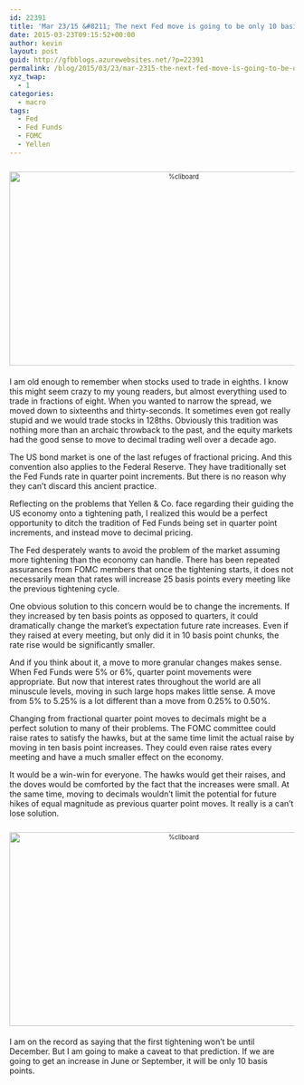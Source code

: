 ```yaml
---
id: 22391
title: 'Mar 23/15 &#8211; The next Fed move is going to be only 10 basis points'
date: 2015-03-23T09:15:52+00:00
author: kevin
layout: post
guid: http://gfbblogs.azurewebsites.net/?p=22391
permalink: /blog/2015/03/23/mar-2315-the-next-fed-move-is-going-to-be-only-10-basis-points/
xyz_twap:
  - 1
categories:
  - macro
tags:
  - Fed
  - Fed Funds
  - FOMC
  - Yellen
---
```

<div style="width: image width px; font-size: 80%; text-align: center;">
  <a href="http://themacrotourist.com/pictures/Azure/Pulp25bps.png"><img class="size-full wp-image-14271" style="padding-top: 1.0em;padding-bottom: 0.5em;" alt="%cliboard" src="http://themacrotourist.com/pictures/Azure/Pulp25bps.png" width="600" height="342" /></a>
</div>

I am old enough to remember when stocks used to trade in eighths. I know this might seem crazy to my young readers, but almost everything used to trade in fractions of eight. When you wanted to narrow the spread, we moved down to sixteenths and thirty-seconds. It sometimes even got really stupid and we would trade stocks in 128ths. Obviously this tradition was nothing more than an archaic throwback to the past, and the equity markets had the good sense to move to decimal trading well over a decade ago. 

The US bond market is one of the last refuges of fractional pricing. And this convention also applies to the Federal Reserve. They have traditionally set the Fed Funds rate in quarter point increments. But there is no reason why they can&#8217;t discard this ancient practice.

Reflecting on the problems that Yellen & Co. face regarding their guiding the US economy onto a tightening path, I realized this would be a perfect opportunity to ditch the tradition of Fed Funds being set in quarter point increments, and instead move to decimal pricing. 

The Fed desperately wants to avoid the problem of the market assuming more tightening than the economy can handle. There has been repeated assurances from FOMC members that once the tightening starts, it does not necessarily mean that rates will increase 25 basis points every meeting like the previous tightening cycle.

One obvious solution to this concern would be to change the increments. If they increased by ten basis points as opposed to quarters, it could dramatically change the market&#8217;s expectation future rate increases. Even if they raised at every meeting, but only did it in 10 basis point chunks, the rate rise would be significantly smaller.

And if you think about it, a move to more granular changes makes sense. When Fed Funds were 5% or 6%, quarter point movements were appropriate. But now that interest rates throughout the world are all minuscule levels, moving in such large hops makes little sense. A move from 5% to 5.25% is a lot different than a move from 0.25% to 0.50%.

Changing from fractional quarter point moves to decimals might be a perfect solution to many of their problems. The FOMC committee could raise rates to satisfy the hawks, but at the same time limit the actual raise by moving in ten basis point increases. They could even raise rates every meeting and have a much smaller effect on the economy. 

It would be a win-win for everyone. The hawks would get their raises, and the doves would be comforted by the fact that the increases were small. At the same time, moving to decimals wouldn&#8217;t limit the potential for future hikes of equal magnitude as previous quarter point moves. It really is a can&#8217;t lose solution.

<div style="width: image width px; font-size: 80%; text-align: center;">
  <a href="http://themacrotourist.com/pictures/Azure/FFMar2315.png"><img class="size-full wp-image-14271" style="padding-top: 1.0em;padding-bottom: 0.5em;" alt="%cliboard" src="http://themacrotourist.com/pictures/Azure/FFMar2315.png" width="600" height="342" /></a>
</div>

I am on the record as saying that the first tightening won&#8217;t be until December. But I am going to make a caveat to that prediction. If we are going to get an increase in June or September, it will be only 10 basis points.